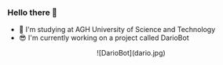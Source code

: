 ### Hello there 👋

 - :floppy_disk: I'm studying at AGH University of Science and Technology
 - :sunglasses: I'm currently working on a project called DarioBot 
<p align="center">
    ![DarioBot](dario.jpg)
</p>
 

<!--
**KrzysztofGG/KrzysztofGG** is a ✨ _special_ ✨ repository because its `README.md` (this file) appears on your GitHub profile.

Here are some ideas to get you started:

- 🔭 I’m currently working on ...
- 🌱 I’m currently learning ...
- 👯 I’m looking to collaborate on ...
- 🤔 I’m looking for help with ...
- 💬 Ask me about ...
- 📫 How to reach me: ...
- 😄 Pronouns: ...
- ⚡ Fun fact: ...
-->
